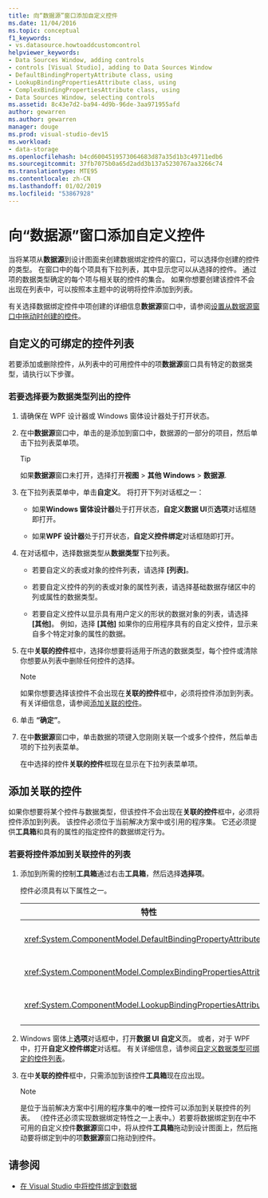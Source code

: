 ```yaml
---
title: 向“数据源”窗口添加自定义控件
ms.date: 11/04/2016
ms.topic: conceptual
f1_keywords:
- vs.datasource.howtoaddcustomcontrol
helpviewer_keywords:
- Data Sources Window, adding controls
- controls [Visual Studio], adding to Data Sources Window
- DefaultBindingPropertyAttribute class, using
- LookupBindingPropertiesAttribute class, using
- ComplexBindingPropertiesAttribute class, using
- Data Sources Window, selecting controls
ms.assetid: 8c43e7d2-ba94-4d9b-96de-3aa971955afd
author: gewarren
ms.author: gewarren
manager: douge
ms.prod: visual-studio-dev15
ms.workload:
- data-storage
ms.openlocfilehash: b4cd6004519573064683d87a35d1b3c49711edb6
ms.sourcegitcommit: 37fb7075b0a65d2add3b137a5230767aa3266c74
ms.translationtype: MTE95
ms.contentlocale: zh-CN
ms.lasthandoff: 01/02/2019
ms.locfileid: "53867928"
---
```

# <a name="add-custom-controls-to-the-data-sources-window"></a>向“数据源”窗口添加自定义控件

当将某项从**数据源**到设计图面来创建数据绑定控件的窗口，可以选择你创建的控件的类型。 在窗口中的每个项具有下拉列表，其中显示您可以从选择的控件。 通过项的数据类型确定的每个项与相关联的控件的集合。 如果你想要创建该控件不会出现在列表中，可以按照本主题中的说明将控件添加到列表。

有关选择数据绑定控件中项创建的详细信息**数据源**窗口中，请参阅[设置从数据源窗口中拖动时创建的控件](../data-tools/set-the-control-to-be-created-when-dragging-from-the-data-sources-window.md)。

## <a name="customize-the-bindable-controls-list"></a>自定义的可绑定的控件列表

若要添加或删除控件，从列表中的可用控件中的项**数据源**窗口具有特定的数据类型，请执行以下步骤。

### <a name="to-select-the-controls-to-be-listed-for-a-data-type"></a>若要选择要为数据类型列出的控件

1. 请确保在 WPF 设计器或 Windows 窗体设计器处于打开状态。

2. 在中**数据源**窗口中，单击的是添加到窗口中，数据源的一部分的项目，然后单击下拉列表菜单项。

   > [!TIP]
   > 如果**数据源**窗口未打开，选择打开**视图** > **其他 Windows** > **数据源**.

3. 在下拉列表菜单中，单击**自定义**。 将打开下列对话框之一：

    - 如果**Windows 窗体设计器**处于打开状态，**自定义数据 UI**页**选项**对话框随即打开。

    - 如果**WPF 设计器**处于打开状态，**自定义控件绑定**对话框随即打开。

4. 在对话框中，选择数据类型从**数据类型**下拉列表。

    - 若要自定义的表或对象的控件列表，请选择 **[列表]**。

    - 若要自定义控件的列的表或对象的属性列表，请选择基础数据存储区中的列或属性的数据类型。

    - 若要自定义控件以显示具有用户定义的形状的数据对象的列表，请选择 **[其他]**。 例如，选择 **[其他]** 如果你的应用程序具有的自定义控件，显示来自多个特定对象的属性的数据。

5. 在中**关联的控件**框中，选择你想要将适用于所选的数据类型，每个控件或清除你想要从列表中删除任何控件的选择。

    > [!NOTE]
    > 如果你想要选择该控件不会出现在**关联的控件**框中，必须将控件添加到列表。 有关详细信息，请参阅[添加关联的控件](#add-associated-controls)。

6. 单击 **“确定”**。

7. 在中**数据源**窗口中，单击数据的项键入您刚刚关联一个或多个控件，然后单击项的下拉列表菜单。

     在中选择的控件**关联的控件**框现在显示在下拉列表菜单项。

## <a name="add-associated-controls"></a>添加关联的控件

如果你想要将某个控件与数据类型，但该控件不会出现在**关联的控件**框中，必须将控件添加到列表。 该控件必须位于当前解决方案中或引用的程序集。 它还必须提供**工具箱**和具有的属性的指定控件的数据绑定行为。

### <a name="to-add-controls-to-the-list-of-associated-controls"></a>若要将控件添加到关联控件的列表

1. 添加到所需的控制**工具箱**通过右击**工具箱**，然后选择**选择项**。

     控件必须具有以下属性之一。

    |特性|说明|
    |---------------|-----------------|
    |<xref:System.ComponentModel.DefaultBindingPropertyAttribute>|此属性显示的数据，单个列 （或属性） 的简单控件上实现如<xref:System.Windows.Forms.TextBox>。|
    |<xref:System.ComponentModel.ComplexBindingPropertiesAttribute>|此属性显示数据列表 （或表） 的控件上实现如<xref:System.Windows.Forms.DataGridView>。|
    |<xref:System.ComponentModel.LookupBindingPropertiesAttribute>|此属性显示的数据，但还需要提供单个列或属性列表 （或表） 的控件上实现如<xref:System.Windows.Forms.ComboBox>。|

2. Windows 窗体上**选项**对话框中，打开**数据 UI 自定义**页。 或者，对于 WPF 中，打开**自定义控件绑定**对话框。 有关详细信息，请参阅[自定义数据类型可绑定的控件列表](#customize-the-bindable-controls-list)。

3. 在中**关联的控件**框中，只需添加到该控件**工具箱**现在应出现。

    > [!NOTE]
    > 是位于当前解决方案中引用的程序集中的唯一控件可以添加到关联控件的列表。 （控件还必须实现数据绑定特性之一上表中。）若要将数据绑定到在中不可用的自定义控件**数据源**窗口中，将从控件**工具箱**拖动到设计图面上，然后拖动要将绑定到中的项**数据源**窗口拖动到控件。

## <a name="see-also"></a>请参阅

- [在 Visual Studio 中将控件绑定到数据](../data-tools/bind-controls-to-data-in-visual-studio.md)
